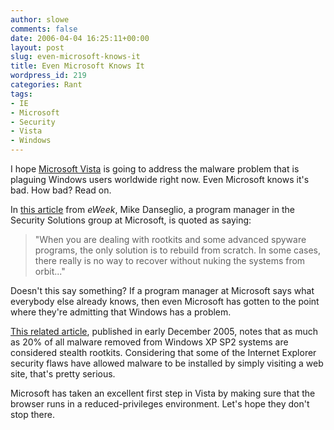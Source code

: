 ```yaml
---
author: slowe
comments: false
date: 2006-04-04 16:25:11+00:00
layout: post
slug: even-microsoft-knows-it
title: Even Microsoft Knows It
wordpress_id: 219
categories: Rant
tags:
- IE
- Microsoft
- Security
- Vista
- Windows
---
```


I hope [Microsoft Vista](http://www.microsoft.com/windowsvista/) is going to address the malware problem that is plaguing Windows users worldwide right now. Even Microsoft knows it's bad. How bad? Read on.

In [this article](http://www.eweek.com/article2/0,1759,1945782,00.asp) from _eWeek_, Mike Danseglio, a program manager in the Security Solutions group at Microsoft, is quoted as saying:

>"When you are dealing with rootkits and some advanced spyware programs, the only solution is to rebuild from scratch. In some cases, there really is no way to recover without nuking the systems from orbit..."

Doesn't this say something? If a program manager at Microsoft says what everybody else already knows, then even Microsoft has gotten to the point where they're admitting that Windows has a problem.

[This related article](http://www.eweek.com/article2/0,1895,1896605,00.asp), published in early December 2005, notes that as much as 20% of all malware removed from Windows XP SP2 systems are considered stealth rootkits. Considering that some of the Internet Explorer security flaws have allowed malware to be installed by simply visiting a web site, that's pretty serious.

Microsoft has taken an excellent first step in Vista by making sure that the browser runs in a reduced-privileges environment. Let's hope they don't stop there.
